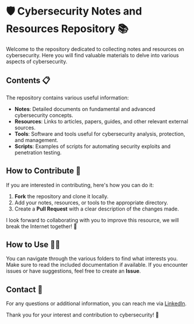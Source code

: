 # 🛡️ Cybersecurity Notes and Resources Repository 📚

Welcome to the repository dedicated to collecting notes and resources on cybersecurity. Here you will find valuable materials to delve into various aspects of cybersecurity.

## Contents 📋

The repository contains various useful information:

- **Notes**: Detailed documents on fundamental and advanced cybersecurity concepts.
- **Resources**: Links to articles, papers, guides, and other relevant external sources.
- **Tools**: Software and tools useful for cybersecurity analysis, protection, and management.
- **Scripts**: Examples of scripts for automating security exploits and penetration testing.

## How to Contribute 🤝

If you are interested in contributing, here's how you can do it:

1. **Fork** the repository and clone it locally.
2. Add your notes, resources, or tools to the appropriate directory.
3. Create a **Pull Request** with a clear description of the changes made.

I look forward to collaborating with you to improve this resource, we will break the Internet together! 🚀

## How to Use 🧑‍💻

You can navigate through the various folders to find what interests you. Make sure to read the included documentation if available. If you encounter issues or have suggestions, feel free to create an **Issue**.

## Contact 📧

For any questions or additional information, you can reach me via [LinkedIn](https://www.linkedin.com/in/cdramisino/).

Thank you for your interest and contribution to cybersecurity! 🙏
